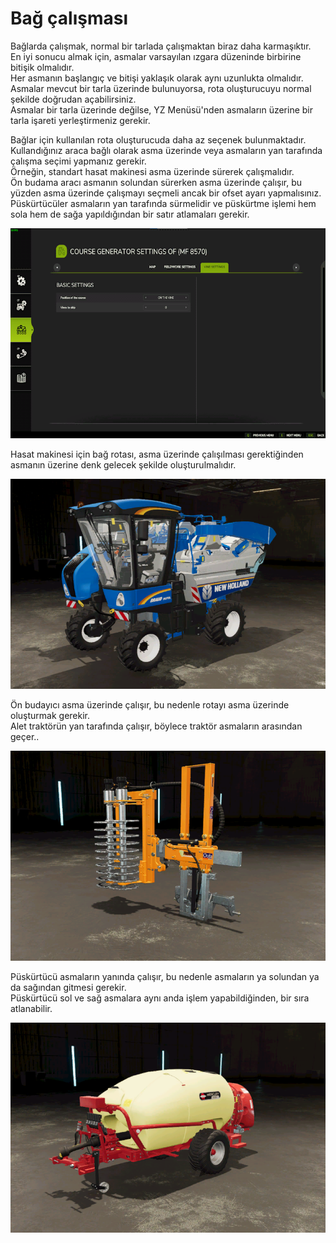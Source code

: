 # Bağ çalışması
  
Bağlarda çalışmak, normal bir tarlada çalışmaktan biraz daha karmaşıktır.  
En iyi sonucu almak için, asmalar varsayılan ızgara düzeninde birbirine bitişik olmalıdır.  
Her asmanın başlangıç ve bitişi yaklaşık olarak aynı uzunlukta olmalıdır.  
Asmalar mevcut bir tarla üzerinde bulunuyorsa, rota oluşturucuyu normal şekilde doğrudan açabilirsiniz.  
Asmalar bir tarla üzerinde değilse, YZ Menüsü'nden asmaların üzerine bir tarla işareti yerleştirmeniz gerekir.  

  
Bağlar için kullanılan rota oluşturucuda daha az seçenek bulunmaktadır.  
Kullandığınız araca bağlı olarak asma üzerinde veya asmaların yan tarafında çalışma seçimi yapmanız gerekir.  
Örneğin, standart hasat makinesi asma üzerinde sürerek çalışmalıdır.  
     Ön budama aracı asmanın solundan sürerken asma üzerinde çalışır, bu yüzden asma üzerinde çalışmayı seçmeli ancak bir ofset ayarı yapmalısınız.  
     Püskürtücüler asmaların yan tarafında sürmelidir ve püskürtme işlemi hem sola hem de sağa yapıldığından bir satır atlamaları gerekir.  

![Image](../assets/images/vineworkgen_0_0_765_510.png)
  
Hasat makinesi için bağ rotası, asma üzerinde çalışılması gerektiğinden asmanın üzerine denk gelecek şekilde oluşturulmalıdır.  

![Image](../assets/images/vineworkharvest_0_0_765_510.png)
  
Ön budayıcı asma üzerinde çalışır, bu nedenle rotayı asma üzerinde oluşturmak gerekir.  
Alet traktörün yan tarafında çalışır, böylece traktör asmaların arasından geçer..  

![Image](../assets/images/vineworkpruner_0_0_765_510.png)
  
Püskürtücü asmaların yanında çalışır, bu nedenle asmaların ya solundan ya da sağından gitmesi gerekir.  
Püskürtücü sol ve sağ asmalara aynı anda işlem yapabildiğinden, bir sıra atlanabilir.  

![Image](../assets/images/vineworkspray_0_0_765_510.png)